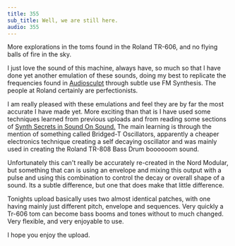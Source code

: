 ```yaml
---
title: 355
sub_title: Well, we are still here.
audio: 355
---
```


More explorations in the toms found in the Roland TR-606, and no flying balls of fire in the sky.

I just love the sound of this machine, always have, so much so that I have done yet another emulation of these sounds, doing my best to replicate the frequencies found in <a href="http://anasynth.ircam.fr/home/english/software/audiosculpt" title="Audiosculpt">Audiosculpt</a> through subtle use FM Synthesis. The people at Roland certainly are perfectionists.

I am really pleased with these emulations and feel they are by far the most accurate I have made yet. More exciting than that is I have used some techniques learned from previous uploads and from reading some sections of <a href="http://www.soundonsound.com/search?url=%2Fsearch&Keyword=%22synth+secrets%22&Words=All&Summary=Yes" title="Synth Secrets in Sound On Sound.">Synth Secrets in Sound On Sound.</a> The main learning is through the mention of something called Bridged-T Oscillators, apparently a cheaper electronics technique creating a self decaying oscillator and was mainly used in creating the Roland TR-808 Bass Drum boooooom sound.

Unfortunately this can't really be accurately re-created in the Nord Modular, but something that can is using an envelope and mixing this output with a pulse and using this combination to control the decay or overall shape of a sound. Its a subtle difference, but one that does make that little difference.

Tonights upload basically uses two almost identical patches, with one having mainly just different pitch, envelope and sequences. Very quickly a Tr-606 tom can become bass booms and tones without to much changed. Very flexible, and very enjoyable to use.

I hope you enjoy the upload.